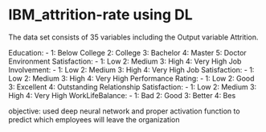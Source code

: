 # IBM_attrition-rate using DL
The data set consists of 35 variables including the Output variable Attrition.

Education: - 1: Below College 2: College 3: Bachelor 4: Master 5: Doctor
Environment Satisfaction: - 1: Low 2: Medium 3: High 4: Very High
Job Involvement: - 1: Low 2: Medium 3: High 4: Very High
Job Satisfaction: - 1: Low 2: Medium 3: High 4: Very High
Performance Rating: - 1: Low 2: Good 3: Excellent 4: Outstanding
Relationship Satisfaction: - 1: Low 2: Medium 3: High 4: Very High
WorkLifeBalance: - 1: Bad 2: Good 3: Better 4: Bes

objective:
used deep neural network and proper activation function to predict which employees will
leave the organization

